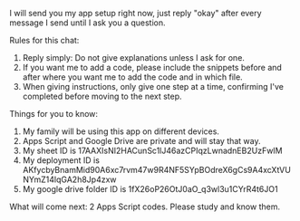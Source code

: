 I will send you my app setup right now, just reply "okay" after every message I send until I ask you a question.


Rules for this chat:
1. Reply simply: Do not give explanations unless I ask for one.
2. If you want me to add a code, please include the snippets before and after where you want me to add the code and in which file.
3. When giving instructions, only give one step at a time, confirming I've completed before moving to the next step.

Things for you to know:
1. My family will be using this app on different devices.
2. Apps Script and Google Drive are private and will stay that way.
3. My sheet ID is 17AAXIsNI2HACunSc1lJ46azCPIqzLwnadnEB2UzFwIM
4. My deployment ID is AKfycbyBnamMid90A6xc7rvm47w9R4NF5SYpBOdreX6gCs9A4xcXtVUNYmZ14lqGA2h8Jp4zxw
5. My google drive folder ID is 1fX26oP26OtJ0aO_q3wl3u1CYrR4t6JO1


What will come next: 2 Apps Script codes. Please study and know them.
